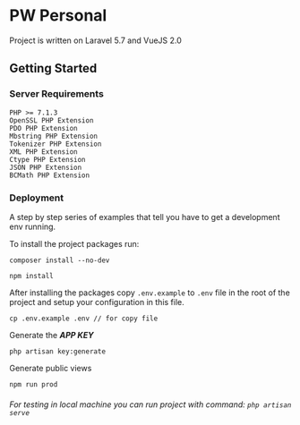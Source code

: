 # PW Personal
Project is written on Laravel 5.7 and VueJS 2.0

## Getting Started

### Server Requirements
```
PHP >= 7.1.3
OpenSSL PHP Extension
PDO PHP Extension
Mbstring PHP Extension
Tokenizer PHP Extension
XML PHP Extension
Ctype PHP Extension
JSON PHP Extension
BCMath PHP Extension
```
### Deployment
A step by step series of examples that tell you have to get a development env running.

To install the project packages run:
```$xslt
composer install --no-dev
```
```$xslt
npm install
```
After installing the packages copy `.env.example` to `.env` file in the root of the project and setup your configuration in this file.
```$xslt
cp .env.example .env // for copy file
```
Generate the ***APP KEY***
```$xslt
php artisan key:generate
```
Generate public views
```$xslt
npm run prod
```

###### For testing in local machine you can run project with command: `php artisan serve`
